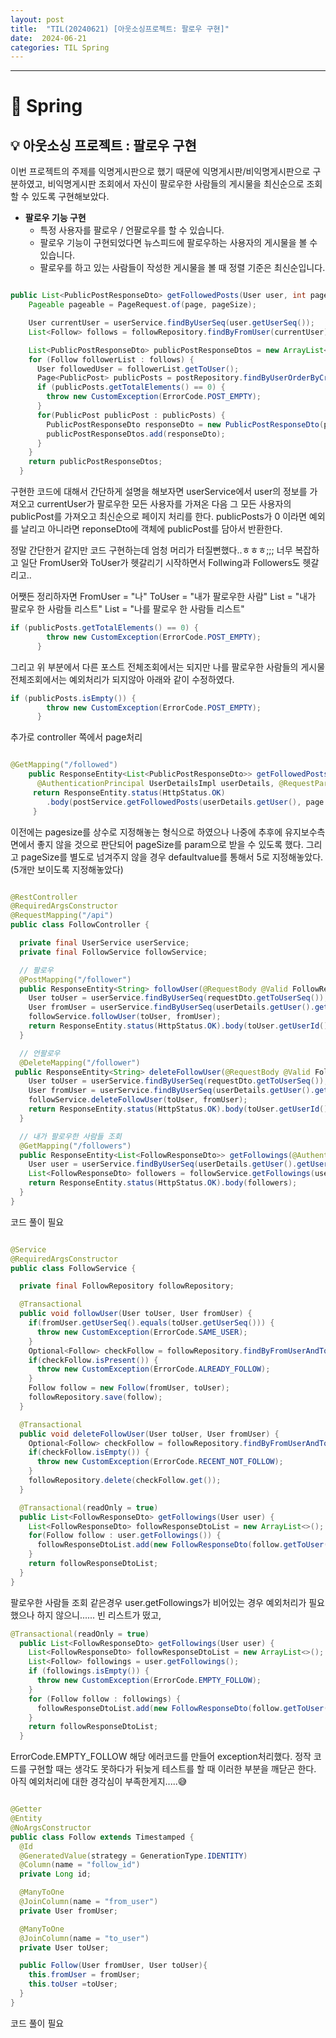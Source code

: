 ```yaml
---
layout: post
title:  "TIL(20240621) [아웃소싱프로젝트: 팔로우 구현]"
date:  2024-06-21
categories: TIL Spring
---
```


---------------------------------------------------------------------

# 📌 Spring

## 💡 아웃소싱 프로젝트 : 팔로우 구현

이번 프로젝트의 주제를 익명게시판으로 했기 때문에
익명게시판/비익명게시판으로 구분하였고, 비익명게시판 조회에서
자신이 팔로우한 사람들의 게시물을 최신순으로 조회할 수 있도록 구현해보았다.

- **팔로우 기능 구현**
    - 특정 사용자를 팔로우 / 언팔로우를 할 수 있습니다.
    - 팔로우 기능이 구현되었다면 뉴스피드에 팔로우하는 사용자의 게시물을 볼 수 있습니다.
    - 팔로우를 하고 있는 사람들이 작성한 게시물을 볼 때 정렬 기준은 최신순입니다.

```java

public List<PublicPostResponseDto> getFollowedPosts(User user, int page, int pageSize) {
    Pageable pageable = PageRequest.of(page, pageSize);

    User currentUser = userService.findByUserSeq(user.getUserSeq());
    List<Follow> follows = followRepository.findByFromUser(currentUser);

    List<PublicPostResponseDto> publicPostResponseDtos = new ArrayList<>();
    for (Follow followerList : follows) {
      User followedUser = followerList.getToUser();
      Page<PublicPost> publicPosts = postRepository.findByUserOrderByCreatedAtDesc(followedUser, pageable);
      if (publicPosts.getTotalElements() == 0) {
        throw new CustomException(ErrorCode.POST_EMPTY);
      }
      for(PublicPost publicPost : publicPosts) {
        PublicPostResponseDto responseDto = new PublicPostResponseDto(publicPost);
        publicPostResponseDtos.add(responseDto);
      }
    }
    return publicPostResponseDtos;
  }

```

구현한 코드에 대해서 간단하게 설명을 해보자면 userService에서 user의 정보를 가져오고 currentUser가 팔로우한 모든 사용자를 가져온 다음 그 모든 사용자의 publicPost를 가져오고 최신순으로 페이지 처리를 한다. publicPosts가 0 이라면 예외를 날리고 아니라면 reponseDto에 객체에 publicPost를 담아서 반환한다.

정말 간단한거 같지만 코드 구현하는데 엄청 머리가 터질뻔했다..ㅎㅎㅎ;;; 너무 복잡하고 일단 FromUser와 ToUser가 헷갈리기 시작하면서 Follwing과 Followers도 헷갈리고..

어쨋든 정리하자면
FromUser = "나"
ToUser = "내가 팔로우한 사람"
List<Following> = "내가 팔로우 한 사람들 리스트"
List<Followers> = "나를 팔로우 한 사람들 리스트"


```java
if (publicPosts.getTotalElements() == 0) {
        throw new CustomException(ErrorCode.POST_EMPTY);
      }
``` 
그리고 위 부분에서 다른 포스트 전체조회에서는 되지만 나를 팔로우한 사람들의 게시물 전체조회에서는 예외처리가 되지않아 아래와 같이 수정하였다.

```java
if (publicPosts.isEmpty()) {
        throw new CustomException(ErrorCode.POST_EMPTY);
      }
```
추가로 controller 쪽에서 page처리

```java

@GetMapping("/followed")
    public ResponseEntity<List<PublicPostResponseDto>> getFollowedPosts(
      @AuthenticationPrincipal UserDetailsImpl userDetails, @RequestParam("page") int page, @RequestParam(value = "size", defaultValue = "5") int pageSize) {
     return ResponseEntity.status(HttpStatus.OK)
        .body(postService.getFollowedPosts(userDetails.getUser(), page - 1, pageSize));
     }

```
이전에는 pagesize를 상수로 지정해놓는 형식으로 하였으나 나중에 추후에 유지보수측면에서 좋지 않을 것으로 판단되어 pageSize를 param으로 받을 수 있도록 했다. 그리고 pageSize를 별도로 넘겨주지 않을 경우 defaultvalue를 통해서 5로 지정해놓았다. (5개만 보이도록 지정해놓았다)

```java

@RestController
@RequiredArgsConstructor
@RequestMapping("/api")
public class FollowController {

  private final UserService userService;
  private final FollowService followService;

  // 팔로우
  @PostMapping("/follower")
  public ResponseEntity<String> followUser(@RequestBody @Valid FollowRequestDto requestDto, @AuthenticationPrincipal UserDetailsImpl userDetails) {
    User toUser = userService.findByUserSeq(requestDto.getToUserSeq());
    User fromUser = userService.findByUserSeq(userDetails.getUser().getUserSeq());
    followService.followUser(toUser, fromUser);
    return ResponseEntity.status(HttpStatus.OK).body(toUser.getUserId() + " 님을 팔로우 하였습니다.");
  }

  // 언팔로우
  @DeleteMapping("/follower")
 public ResponseEntity<String> deleteFollowUser(@RequestBody @Valid FollowRequestDto requestDto, @AuthenticationPrincipal UserDetailsImpl userDetails) {
    User toUser = userService.findByUserSeq(requestDto.getToUserSeq());
    User fromUser = userService.findByUserSeq(userDetails.getUser().getUserSeq());
    followService.deleteFollowUser(toUser, fromUser);
    return ResponseEntity.status(HttpStatus.OK).body(toUser.getUserId() + " 님을 팔로우취소 하였습니다.");
  }

  // 내가 팔로우한 사람들 조회
  @GetMapping("/followers")
  public ResponseEntity<List<FollowResponseDto>> getFollowings(@AuthenticationPrincipal UserDetailsImpl userDetails) {
    User user = userService.findByUserSeq(userDetails.getUser().getUserSeq());
    List<FollowResponseDto> followers = followService.getFollowings(user);
    return ResponseEntity.status(HttpStatus.OK).body(followers);
  }
}

```
코드 풀이 필요

```java

@Service
@RequiredArgsConstructor
public class FollowService {

  private final FollowRepository followRepository;

  @Transactional
  public void followUser(User toUser, User fromUser) {
    if(fromUser.getUserSeq().equals(toUser.getUserSeq())) {
      throw new CustomException(ErrorCode.SAME_USER);
    }
    Optional<Follow> checkFollow = followRepository.findByFromUserAndToUser(fromUser, toUser);
    if(checkFollow.isPresent()) {
      throw new CustomException(ErrorCode.ALREADY_FOLLOW);
    }
    Follow follow = new Follow(fromUser, toUser);
    followRepository.save(follow);
  }

  @Transactional
  public void deleteFollowUser(User toUser, User fromUser) {
    Optional<Follow> checkFollow = followRepository.findByFromUserAndToUser(fromUser, toUser);
    if(checkFollow.isEmpty()) {
      throw new CustomException(ErrorCode.RECENT_NOT_FOLLOW);
    }
    followRepository.delete(checkFollow.get());
  }

  @Transactional(readOnly = true)
  public List<FollowResponseDto> getFollowings(User user) {
    List<FollowResponseDto> followResponseDtoList = new ArrayList<>();
    for(Follow follow : user.getFollowings()) {
      followResponseDtoList.add(new FollowResponseDto(follow.getToUser()));
    }
    return followResponseDtoList;
  }
}

```

팔로우한 사람들 조회 같은경우 user.getFollowings가 비어있는 경우 예외처리가 필요했으나
하지 않으니...... 빈 리스트가 떴고, 

```java
@Transactional(readOnly = true)
  public List<FollowResponseDto> getFollowings(User user) {
    List<FollowResponseDto> followResponseDtoList = new ArrayList<>();
    List<Follow> followings = user.getFollowings();
    if (followings.isEmpty()) {
      throw new CustomException(ErrorCode.EMPTY_FOLLOW);
    }
    for (Follow follow : followings) {
      followResponseDtoList.add(new FollowResponseDto(follow.getToUser()));
    }
    return followResponseDtoList;
  }
```
ErrorCode.EMPTY_FOLLOW 해당 에러코드를 만들어 exception처리했다. 정작 코드를 구현할 때는 생각도 못하다가
뒤늦게 테스트를 할 때 이러한 부분을 깨닫곤 한다.
아직 예외처리에 대한 경각심이 부족한게지.....😅

```java

@Getter
@Entity
@NoArgsConstructor
public class Follow extends Timestamped {
  @Id
  @GeneratedValue(strategy = GenerationType.IDENTITY)
  @Column(name = "follow_id")
  private Long id;

  @ManyToOne
  @JoinColumn(name = "from_user")
  private User fromUser;

  @ManyToOne
  @JoinColumn(name = "to_user")
  private User toUser;

  public Follow(User fromUser, User toUser){
    this.fromUser = fromUser;
    this.toUser =toUser;
  }
}


```

코드 풀이 필요